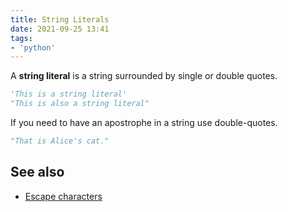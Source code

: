 ```yaml
---
title: String Literals
date: 2021-09-25 13:41
tags:
- 'python'
---
```


A **string literal** is a string surrounded by single or double quotes. 

```python
'This is a string literal'
"This is also a string literal"
```

If you need to have an apostrophe in a string use double-quotes.

```python
"That is Alice's cat."
```

## See also

* [Escape characters](20210925134527-escape-characters.md)
